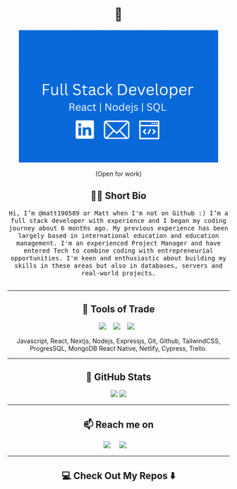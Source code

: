 <!---
matt190589/matt190589 is a ✨ special ✨ repository because its `README.md` (this file) appears on your GitHub profile.
You can click the Preview link to take a look at your changes.
--->

<h1 align="center"> 👋 </h1>
<div align="center">
  <img height="300px" src="https://github.com/matt190589/matt190589/blob/main/Github_personal_cr.gif?raw=true" alt="header with my name and job title"/>
</div>
<p align="center"> (Open for work)</p>

<h2 align="center"> 👨‍💻 Short Bio</h2>
<p align="center">
  <samp> Hi, I’m @matt190589 or Matt when I'm not on Github :) I’m a full stack developer with experience and I began my coding journey about 6 months ago. My previous experience has been largely based in international education and education management. I'm an experienced Project Manager and have entered Tech to combine coding with entrepreneurial opportunities. I'm keen and enthusiastic about building my skills in these areas but also in databases, servers and real-world projects. 
  </samp>
  <br> <br>
</p>

<hr>

<h2 align="center"> 🔭 Tools of Trade</h2>
<p align="center">
  <img src="https://img.shields.io/badge/node.js%20-%2343853D.svg?&style=for-the-badge&logo=node.js&logoColor=white" />&nbsp;&nbsp;&nbsp;
  <img src="https://img.shields.io/badge/react%20-%2300D9FF.svg?&style=for-the-badge&logo=react&logoColor=white" />&nbsp;&nbsp;&nbsp;
  <img src="https://img.shields.io/badge/tailwind-css%20-%231572B6.svg?&style=for-the-badge&logo=tailwind-css&logoColor=white" />&nbsp;&nbsp;
</p>
<p align="center">Javascript, React, Nextjs, Nodejs, Expressjs, Git, Github, TailwindCSS, ProgresSQL, MongoDB React Native, Netlify, Cypress, Trello.</p>
<hr>

<h2 align="center">💬 GitHub Stats</h2>
<p align="center" align='right'>
  <img src="http://github-readme-streak-stats.herokuapp.com?user=matt190589&theme=sea" />
  <img src="https://www.codewars.com/users/matt190589/badges/large"/>
</p>

<hr>

<h2  align="center">📫 Reach me on</h2>
<p align="center">
  <a target="_blank"href="https://www.linkedin.com/in/matt-doherty-aa611974/"><img src="https://img.shields.io/badge/linkedin-%230077B5.svg?&style=for-the-badge&logo=linkedin&logoColor=white" /></a>&nbsp;&nbsp;&nbsp;&nbsp;
  <a href="mailto:matthew.doherty97@gmail.com?subject=Hello%20Ileri,%20From%20Github"><img src="https://img.shields.io/badge/gmail-%23D14836.svg?&style=for-the-badge&logo=gmail&logoColor=white" /></a>&nbsp;&nbsp;&nbsp;&nbsp;
</p>

<hr>

<h2  align="center">💻 Check Out My Repos ⬇️ </h2>
